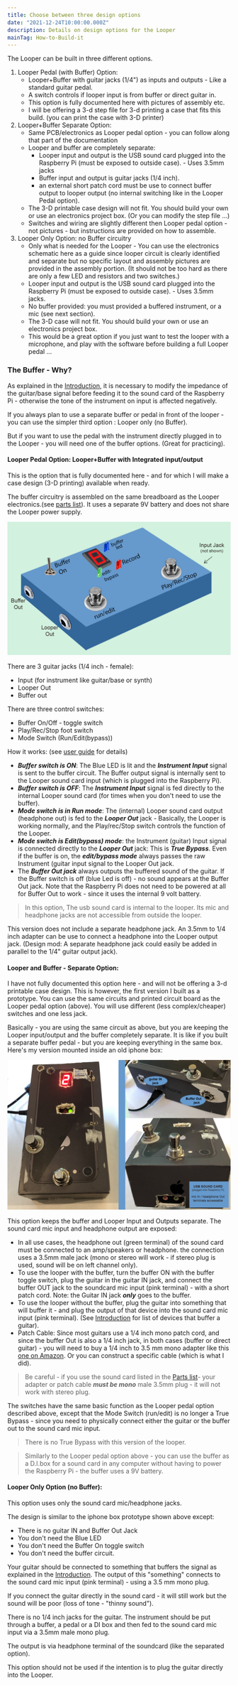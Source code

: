 ```yaml
---
title: Choose between three design options
date: "2021-12-24T10:00:00.000Z"
description: Details on design options for the Looper
mainTag: How-to-Build-it
---
```


The Looper can be built in three different options.

1. Looper Pedal (with Buffer) Option: 
    - Looper+Buffer with guitar jacks (1/4") as inputs and outputs - Like a standard guitar pedal.
    - A switch controls if looper input is from buffer or direct guitar in.
    - This option is fully documented here with pictures of assembly etc.
    - I will be offering a 3-d step file for 3-d printing a case that fits this build. (you can print the case with 3-D printer)
2. Looper+Buffer Separate Option: 
    - Same PCB/electronics as Looper pedal option - you can follow along that part of the documentation
    - Looper and buffer are completely separate:
        - Looper input and output is the USB sound card plugged into the Raspberry Pi (must be exposed to outside case). - Uses 3.5mm jacks
        - Buffer input and output is guitar jacks (1/4 inch). 
        - an external short patch cord must be use to connect buffer output to looper output (no internal switching like in the Looper Pedal option).
    - The 3-D printable case design will not fit. You should build your own or use an electronics project box. (Or you can modify the step file ...)
    - Switches and wiring are slightly different then Looper pedal option - not pictures - but instructions are provided on how to assemble.
3. Looper Only Option: no Buffer circuitry 
    - Only what is needed for the Looper - You can use the electronics schematic here as a guide since looper circuit is clearly identified and separate but no specific layout and assembly pictures are provided in the assembly portion.  (It should not be too hard as there are only a few LED and resistors and two switches.)
    - Looper input and output is the USB sound card plugged into the Raspberry Pi (must be exposed to outside case). - Uses 3.5mm jacks.
    - No buffer provided: you must provided a buffered instrument, or a mic (see next section).
    - The 3-D case will not fit. You should build your own or use an electronics project box.
    - This would be a great option if you just want to test the looper with a microphone, and play with the software before building a full Looper pedal ...

### The Buffer - Why?

As explained in the  [Introduction](/Looper/How-to-Build-it-Introduction/), it is necessary to modify the impedance of the guitar/base signal before feeding it to the sound card of the Raspberry Pi - otherwise the tone of the instrument on input is affected negatively.  

If you always plan to use a separate buffer or pedal in front of the looper - you can use the simpler third option : Looper only (no Buffer).

But if you want to use the pedal with the instrument directly plugged in to the Looper - you will need one of the buffer options.  (Great for practicing).

#### Looper Pedal Option: Looper+Buffer with Integrated input/output

This is the option that is fully documented here - and for which I will make a case design (3-D printing) available when ready.

The buffer circuitry is assembled on the same breadboard as the Looper electronics.(see [parts list](/Looper/How-to-Build-it-parts-list/)).  It uses a separate 9V battery and does not share the Looper power supply.

![Looper Integrated Option](../User-Guide/loopermodel2.png)

There are 3 guitar jacks (1/4 inch - female):
- Input (for instrument like guitar/base or synth)
- Looper Out
- Buffer out

There are three control switches:
- Buffer On/Off - toggle switch
- Play/Rec/Stop foot switch
- Mode Switch (Run/Edit(bypass))

How it works: (see [user guide](/Looper/How-to-Use-User-Guide/) for details)

- ***Buffer switch is ON***: The Blue LED is lit and the ***Instrument Input*** signal is sent to the buffer circuit. The Buffer output signal is internally sent to the Looper sound card input (which is plugged into the Raspberry Pi). 
- ***Buffer switch is OFF***: The ***Instrument Input*** signal is fed directly to the internal Looper sound card (for times when you don't need to use the buffer). 
- ***Mode switch is in Run mode***: The (internal) Looper sound card output (headphone out) is fed to the ***Looper Out*** jack  - Basically, the Looper is working normally, and the Play/rec/Stop switch controls the function of the Looper.  
- ***Mode switch is Edit(bypass) mode***: the Instrument (guitar) Input signal is connected directly to the ***Looper Out*** jack: This is ***True Bypass***.  Even if the buffer is on, the ***edit/bypass mode*** always passes the raw Instrument (guitar input signal to the Looper Out jack.
- The ***Buffer Out jack*** always outputs the buffered sound of the guitar.  If the Buffer switch is off (blue Led is off) - no sound appears at the Buffer Out jack. Note that the Raspberry Pi does not need to be powered at all for Buffer Out to work - since it uses the internal 9 volt battery.

>In this option, The usb sound card is internal to the looper. Its mic and headphone jacks are not accessible from outside the looper. 
 
This version does not include a separate headphone jack.  An  3.5mm to 1/4 inch adapter can be use to connect a headphone into the Looper output jack. (Design mod: A separate headphone jack could easily be added in parallel to the 1/4" guitar output jack).  

#### Looper and Buffer - Separate Option:

I have not fully documented this option here - and will not be offering a 3-d printable case design.  This is however, the first version I built as a prototype.  You can use the same circuits and printed circuit board as the Looper pedal option (above).  You will use different (less complex/cheaper) switches and one less jack.

Basically - you are using the same circuit as above, but you are keeping the Looper input/output and the buffer completely separate.  It is like if you built a separate buffer pedal - but you are keeping everything in the same box. Here's my version mounted inside an old iphone box:

![Looper iphone box](./iphoneboxdetails.png)

This option keeps the buffer and Looper Input and Outputs separate. The sound card mic input and headphone output are exposed:

- In all use cases, the headphone out (green terminal) of the sound card must be connected to an amp/speakers or headphone.  the connection uses a 3.5mm male jack (mono or stereo will work - if stereo plug is used, sound will be on left channel only).
- To use the looper with the buffer, turn the buffer ON with the buffer toggle switch, plug the guitar in the guitar IN jack, and connect the buffer OUT jack to the soundcard mic input (pink terminal) - with a short patch cord. Note: the Guitar IN jack ***only*** goes to the buffer.
- To use the looper without the buffer, plug the guitar into something that will buffer it - and plug the output of that device into the sound card mic input (pink terminal).  (See [Introduction](/Looper/How-to-Build-it-Introduction/) for list of devices that buffer a guitar).
- Patch Cable:  Since most guitars use a 1/4 inch mono patch cord, and since the buffer Out is also a 1/4 inch jack, in both cases (buffer or direct guitar) -  you will need to buy a 1/4 inch to  3.5 mm mono adapter like this [one on Amazon](https://www.amazon.ca/CGTime-Golden-Plated-Converter-Adapter/dp/B01M6CQYUK/). Or you can construct a specific cable (which is what I did).  
>Be careful - if you use the sound card listed in the [Parts list](/Looper/How-to-Build-it-parts-list/)- your adapter or patch cable ***must be mono*** male 3.5mm plug - it will not work with stereo plug.

The switches have the same basic function as the Looper pedal option described above, except that the Mode Switch (run/edit) is no longer a True Bypass - since you need to physically connect either the guitar or the buffer out to the sound card mic input.

>There is no True Bypass with this version of the looper.

> Similarly to the Looper pedal option above - you can use the buffer as a D.I.box for a sound card in any computer without having to power the Raspberry Pi - the buffer uses a 9V battery.

#### Looper Only Option (no Buffer):

This option uses only the sound card mic/headphone jacks.  

The design is similar to the iphone box prototype shown above except:
- There is no guitar IN and Buffer Out Jack
- You don't need the Blue LED
- You don't need the Buffer On toggle switch
- You don't need the buffer circuit.

Your guitar should be connected to something that buffers the signal as explained in the [Introduction](/Looper/How-to-Build-it-Introduction/). The output of this "something" connects to the sound card mic input (pink terminal) - using a 3.5 mm mono plug.

If you connect the guitar directly in the sound card - it will still work but the sound will be poor (loss of tone - "thinny sound").

There is no 1/4 inch jacks for the guitar. The instrument should be put through a buffer, a pedal or a DI box and then fed to the sound card mic input via a 3.5mm male mono plug.

The output is via headphone terminal of the soundcard  (like the separated option).

This option should not be used if the intention is to plug the guitar directly into the Looper.
